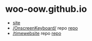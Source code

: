 # woo-oow.github.io

* [site](https://woo-oow.github.io/)
* [/OnscreenKeyboard/](/OnscreenKeyboard/) repo [repo](https://github.com/woo-oow/OnscreenKeyboard)
* [/timewebsite](/timewebsite) repo [repo](https://github.com/woo-oow/timewebsite)
